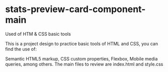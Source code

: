 # stats-preview-card-component-main

Used of HTM & CSS basic tools

This is a project design to practice basic tools of HTML and CSS, you can find the use of:

Semantic HTML5 markup, CSS custom properties, Flexbox, Mobile media queries, among others. The main files to review are index.html and style.css
